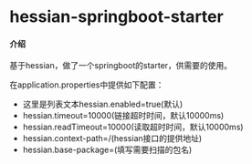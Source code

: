# hessian-springboot-starter

#### 介绍
基于hessian，做了一个springboot的starter，供需要的使用。

在application.properties中提供如下配置：
- 这里是列表文本hessian.enabled=true(默认)
- hessian.timeout=10000(链接超时时间，默认10000ms)
- hessian.readTimeout=10000(读取超时时间，默认10000ms)
- hessian.context-path=/(hessian接口的提供地址)
- hessian.base-package=(填写需要扫描的包名)